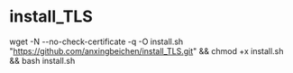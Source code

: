 # install_TLS
wget -N --no-check-certificate -q -O install.sh "https://github.com/anxingbeichen/install_TLS.git" && chmod +x install.sh && bash install.sh
